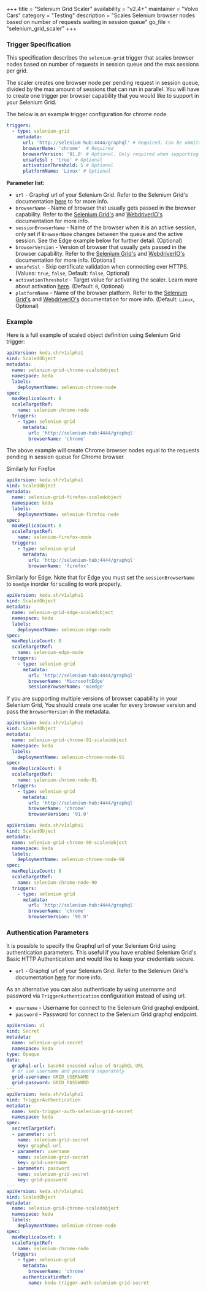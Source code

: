 +++
title = "Selenium Grid Scaler"
availability = "v2.4+"
maintainer = "Volvo Cars"
category = "Testing"
description = "Scales Selenium browser nodes based on number of requests waiting in session queue"
go_file = "selenium_grid_scaler"
+++

### Trigger Specification

This specification describes the `selenium-grid` trigger that scales browser nodes based on number of requests in session queue and the max sessions per grid.

The scaler creates one browser node per pending request in session queue, divided by the max amount of sessions that can run in parallel. You will have to create one trigger per browser capability that you would like to support in your Selenium Grid.

The below is an example trigger configuration for chrome node.

```yaml
triggers:
  - type: selenium-grid
    metadata:
      url: 'http://selenium-hub:4444/graphql' # Required. Can be ommitted if specified via TriggerAuthentication/ClusterTriggerAuthentication.
      browserName: 'chrome'  # Required
      browserVersion: '91.0' # Optional. Only required when supporting multiple versions of browser in your Selenium Grid.
      unsafeSsl : 'true' # Optional
      activationThreshold: 5 # Optional
      platformName: 'Linux' # Optional
```

**Parameter list:**

- `url` - Graphql url of your Selenium Grid. Refer to the Selenium Grid's documentation [here](https://www.selenium.dev/documentation/en/grid/grid_4/graphql_support/) to for more info.
- `browserName` - Name of browser that usually gets passed in the browser capability. Refer to the [Selenium Grid's](https://www.selenium.dev/documentation/en/getting_started_with_webdriver/browsers/) and [WebdriverIO's](https://webdriver.io/docs/options/#capabilities) documentation for more info.
- `sessionBrowserName` -  Name of the browser when it is an active session, only set if `BrowserName` changes between the queue and the active session. See the Edge example below for further detail. (Optional)
- `browserVersion` - Version of browser that usually gets passed in the browser capability. Refer to the [Selenium Grid's](https://www.selenium.dev/documentation/en/getting_started_with_webdriver/browsers/) and [WebdriverIO's](https://webdriver.io/docs/options/#capabilities) documentation for more info. (Optional)
- `unsafeSsl` - Skip certificate validation when connecting over HTTPS. (Values: `true`, `false`, Default: `false`, Optional)
- `activationThreshold` - Target value for activating the scaler. Learn more about activation [here](./../concepts/scaling-deployments.md#activating-and-scaling-thresholds). (Default: `0`, Optional)
- `platformName` - Name of the browser platform. Refer to the [Selenium Grid's](https://www.selenium.dev/documentation/en/getting_started_with_webdriver/browsers/) and [WebdriverIO's](https://webdriver.io/docs/options/#capabilities) documentation for more info. (Default: `Linux`, Optional)

### Example

Here is a full example of scaled object definition using Selenium Grid trigger:

```yaml
apiVersion: keda.sh/v1alpha1
kind: ScaledObject
metadata:
  name: selenium-grid-chrome-scaledobject
  namespace: keda
  labels:
    deploymentName: selenium-chrome-node
spec:
  maxReplicaCount: 8
  scaleTargetRef:
    name: selenium-chrome-node
  triggers:
    - type: selenium-grid
      metadata:
        url: 'http://selenium-hub:4444/graphql'
        browserName: 'chrome'
```

The above example will create Chrome browser nodes equal to the requests pending in session queue for Chrome browser.

Similarly for Firefox

```yaml
apiVersion: keda.sh/v1alpha1
kind: ScaledObject
metadata:
  name: selenium-grid-firefox-scaledobject
  namespace: keda
  labels:
    deploymentName: selenium-firefox-node
spec:
  maxReplicaCount: 8
  scaleTargetRef:
    name: selenium-firefox-node
  triggers:
    - type: selenium-grid
      metadata:
        url: 'http://selenium-hub:4444/graphql'
        browserName: 'firefox'
```

Similarly for Edge. Note that for Edge you must set the `sessionBrowserName` to `msedge` inorder for scaling to work properly.

```yaml
apiVersion: keda.sh/v1alpha1
kind: ScaledObject
metadata:
  name: selenium-grid-edge-scaledobject
  namespace: keda
  labels:
    deploymentName: selenium-edge-node
spec:
  maxReplicaCount: 8
  scaleTargetRef:
    name: selenium-edge-node
  triggers:
    - type: selenium-grid
      metadata:
        url: 'http://selenium-hub:4444/graphql'
        browserName: 'MicrosoftEdge'
        sessionBrowserName: 'msedge'
```

If you are supporting multiple versions of browser capability in your Selenium Grid, You should create one scaler for every browser version and pass the `browserVersion` in the metadata.

```yaml
apiVersion: keda.sh/v1alpha1
kind: ScaledObject
metadata:
  name: selenium-grid-chrome-91-scaledobject
  namespace: keda
  labels:
    deploymentName: selenium-chrome-node-91
spec:
  maxReplicaCount: 8
  scaleTargetRef:
    name: selenium-chrome-node-91
  triggers:
    - type: selenium-grid
      metadata:
        url: 'http://selenium-hub:4444/graphql'
        browserName: 'chrome'
        browserVersion: '91.0'
```

```yaml
apiVersion: keda.sh/v1alpha1
kind: ScaledObject
metadata:
  name: selenium-grid-chrome-90-scaledobject
  namespace: keda
  labels:
    deploymentName: selenium-chrome-node-90
spec:
  maxReplicaCount: 8
  scaleTargetRef:
    name: selenium-chrome-node-90
  triggers:
    - type: selenium-grid
      metadata:
        url: 'http://selenium-hub:4444/graphql'
        browserName: 'chrome'
        browserVersion: '90.0'
```

### Authentication Parameters

It is possible to specify the Graphql url of your Selenium Grid using authentication parameters. This useful if you have enabled Selenium Grid's Basic HTTP Authentication and would like to keep your credentials secure.

- `url` - Graphql url of your Selenium Grid. Refer to the Selenium Grid's documentation [here](https://www.selenium.dev/documentation/en/grid/grid_4/graphql_support/) for more info.

As an alternative you can also authenticate by using username and password via `TriggerAuthentication` configuration instead of using url.

- `username` - Username for connect to the Selenium Grid graphql endpoint.
- `password` - Password for connect to the Selenium Grid graphql endpoint.

```yaml
apiVersion: v1
kind: Secret
metadata:
  name: selenium-grid-secret
  namespace: keda
type: Opaque
data:
  graphql-url: base64 encoded value of GraphQL URL
  # or use username and password separately
  grid-username: GRID_USERNAME
  grid-password: GRID_PASSWORD
---
apiVersion: keda.sh/v1alpha1
kind: TriggerAuthentication
metadata:
  name: keda-trigger-auth-selenium-grid-secret
  namespace: keda
spec:
  secretTargetRef:
  - parameter: url
    name: selenium-grid-secret
    key: graphql-url
  - parameter: username
    name: selenium-grid-secret
    key: grid-username
  - parameter: password
    name: selenium-grid-secret
    key: grid-password
---
apiVersion: keda.sh/v1alpha1
kind: ScaledObject
metadata:
  name: selenium-grid-chrome-scaledobject
  namespace: keda
  labels:
    deploymentName: selenium-chrome-node
spec:
  maxReplicaCount: 8
  scaleTargetRef:
    name: selenium-chrome-node
  triggers:
    - type: selenium-grid
      metadata:
        browserName: 'chrome'
      authenticationRef:
        name: keda-trigger-auth-selenium-grid-secret
```
